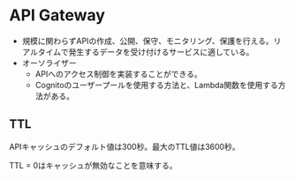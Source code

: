 # API Gateway

- 規模に関わらずAPIの作成、公開、保守、モニタリング、保護を行える。リアルタイムで発生するデータを受け付けるサービスに適している。
- オーソライザー
    - APIへのアクセス制御を実装することができる。
    - Cognitoのユーザープールを使用する方法と、Lambda関数を使用する方法がある。

## TTL

APIキャッシュのデフォルト値は300秒。最大のTTL値は3600秒。

TTL = 0はキャッシュが無効なことを意味する。